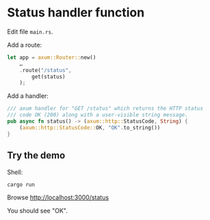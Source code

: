 # Status handler function

Edit file `main.rs`.

Add a route:

```rust
let app = axum::Router::new()
    …
    .route("/status",
        get(status)
    );
```

Add a handler:

```rust
/// axum handler for "GET /status" which returns the HTTP status
/// code OK (200) along with a user-visible string message.
pub async fn status() -> (axum::http::StatusCode, String) {
    (axum::http::StatusCode::OK, "OK".to_string())
}
```

## Try the demo

Shell:

```sh
cargo run
```

Browse <http://localhost:3000/status>

You should see "OK".

